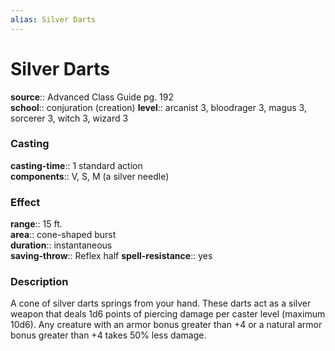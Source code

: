 ```yaml
---
alias: Silver Darts
---
```


# Silver Darts 

**source**:: Advanced Class Guide pg. 192  
**school**:: conjuration (creation)
**level**:: arcanist 3, bloodrager 3, magus 3, sorcerer 3, witch 3, wizard 3

### Casting 

**casting-time**:: 1 standard action  
**components**:: V, S, M (a silver needle)

### Effect 

**range**:: 15 ft.  
**area**:: cone-shaped burst  
**duration**:: instantaneous  
**saving-throw**:: Reflex half
**spell-resistance**:: yes

### Description 

A cone of silver darts springs from your hand. These darts act as a silver weapon that deals 1d6 points of piercing damage per caster level (maximum 10d6). Any creature with an armor bonus greater than +4 or a natural armor bonus greater than +4 takes 50% less damage.
